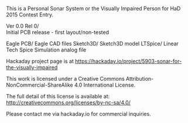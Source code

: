 This is a Personal Sonar System or the Visually Impaired Person for HaD 2015 Contest Entry.

Ver 0.0 Rel 0/	
Initial PCB release - first layout/non-tested

  Eagle PCB/ Eagle CAD files
  Sketch3D/  Sketch3D model
  LTSpice/   Linear Tech Spice Simulation analog file

Hackaday project page is at 
https://hackaday.io/project/5903-sonar-for-the-visually-impaired

This work is licensed under a Creative Commons Attribution-
NonCommercial-ShareAlike 4.0 International License.

The full detail of this license is available at: 
http://creativecommons.org/licenses/by-nc-sa/4.0/

Please contact me via hackaday.io for commercial inquiries.

